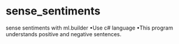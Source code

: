 # sense_sentiments
sense sentiments with ml.builder
•Use c# language 
•This program understands positive and negative sentences.
